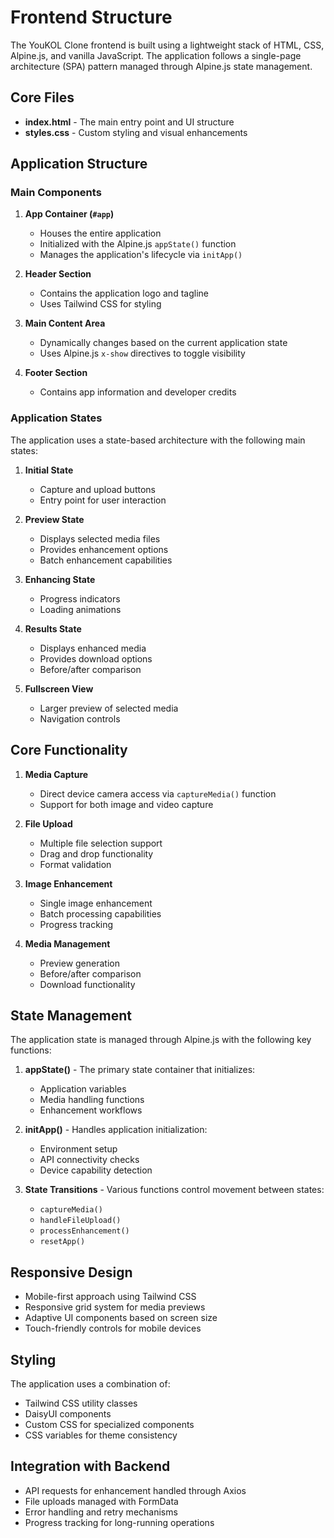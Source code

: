 # Frontend Structure

The YouKOL Clone frontend is built using a lightweight stack of HTML, CSS, Alpine.js, and vanilla JavaScript. The application follows a single-page architecture (SPA) pattern managed through Alpine.js state management.

## Core Files

- **index.html** - The main entry point and UI structure
- **styles.css** - Custom styling and visual enhancements

## Application Structure

### Main Components

1. **App Container (`#app`)**
   - Houses the entire application
   - Initialized with the Alpine.js `appState()` function
   - Manages the application's lifecycle via `initApp()`

2. **Header Section**
   - Contains the application logo and tagline
   - Uses Tailwind CSS for styling

3. **Main Content Area**
   - Dynamically changes based on the current application state
   - Uses Alpine.js `x-show` directives to toggle visibility

4. **Footer Section**
   - Contains app information and developer credits

### Application States

The application uses a state-based architecture with the following main states:

1. **Initial State**
   - Capture and upload buttons
   - Entry point for user interaction

2. **Preview State**
   - Displays selected media files
   - Provides enhancement options
   - Batch enhancement capabilities

3. **Enhancing State**
   - Progress indicators
   - Loading animations

4. **Results State**
   - Displays enhanced media
   - Provides download options
   - Before/after comparison

5. **Fullscreen View**
   - Larger preview of selected media
   - Navigation controls

## Core Functionality

1. **Media Capture**
   - Direct device camera access via `captureMedia()` function
   - Support for both image and video capture

2. **File Upload**
   - Multiple file selection support
   - Drag and drop functionality
   - Format validation

3. **Image Enhancement**
   - Single image enhancement
   - Batch processing capabilities
   - Progress tracking

4. **Media Management**
   - Preview generation
   - Before/after comparison
   - Download functionality

## State Management

The application state is managed through Alpine.js with the following key functions:

1. **appState()** - The primary state container that initializes:
   - Application variables
   - Media handling functions
   - Enhancement workflows

2. **initApp()** - Handles application initialization:
   - Environment setup
   - API connectivity checks
   - Device capability detection

3. **State Transitions** - Various functions control movement between states:
   - `captureMedia()`
   - `handleFileUpload()`
   - `processEnhancement()`
   - `resetApp()`

## Responsive Design

- Mobile-first approach using Tailwind CSS
- Responsive grid system for media previews
- Adaptive UI components based on screen size
- Touch-friendly controls for mobile devices

## Styling

The application uses a combination of:
- Tailwind CSS utility classes
- DaisyUI components
- Custom CSS for specialized components
- CSS variables for theme consistency

## Integration with Backend

- API requests for enhancement handled through Axios
- File uploads managed with FormData
- Error handling and retry mechanisms
- Progress tracking for long-running operations
